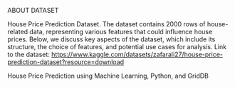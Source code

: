 ABOUT DATASET

House Price Prediction Dataset.
The dataset contains 2000 rows of house-related data, representing various features that could influence house prices. Below, we discuss key aspects of the dataset, which include its structure, the choice of features, and potential use cases for analysis.
Link to the dataset:
https://www.kaggle.com/datasets/zafarali27/house-price-prediction-dataset?resource=download

House Price  Prediction using Machine Learning, Python, and GridDB